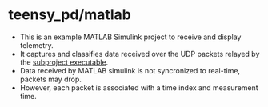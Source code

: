 # teensy_pd/matlab

- This is an example MATLAB Simulink project to receive and display telemetry.
- It captures and classifies data received over the UDP packets relayed by the [subproject executable](teensy_pd/rasppi).
- Data received by MATLAB simulink is not syncronized to real-time, packets may drop. 
- However, each packet is associated with a time index and measurement time.